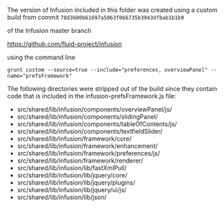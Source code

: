 
The version of Infusion included in this folder was created using a custom build from commit `78d3600b61697a5063f066735b3943dfbab1b1b9`

of the Infusion master branch

<https://github.com/fluid-project/infusion>

using the command line

    grunt custom --source=true --include="preferences, overviewPanel" --name="prefsFramework"

The following directories were stripped out of the build since they contain code that is included in the infusion-prefsFramework.js file:

* src/shared/lib/infusion/components/overviewPanel/js/
* src/shared/lib/infusion/components/slidingPanel/
* src/shared/lib/infusion/components/tableOfContents/js/
* src/shared/lib/infusion/components/textfieldSlider/
* src/shared/lib/infusion/framework/core/
* src/shared/lib/infusion/framework/enhancement/
* src/shared/lib/infusion/framework/preferences/js/
* src/shared/lib/infusion/framework/renderer/
* src/shared/lib/infusion/lib/fastXmlPull/
* src/shared/lib/infusion/lib/jquery/core/
* src/shared/lib/infusion/lib/jquery/plugins/
* src/shared/lib/infusion/lib/jquery/ui/js/
* src/shared/lib/infusion/lib/json/